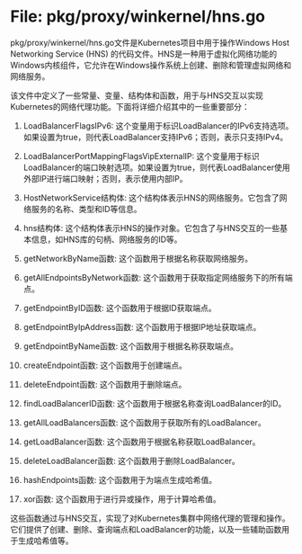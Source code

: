 # File: pkg/proxy/winkernel/hns.go

pkg/proxy/winkernel/hns.go文件是Kubernetes项目中用于操作Windows Host Networking Service (HNS) 的代码文件。HNS是一种用于虚拟化网络功能的Windows内核组件，它允许在Windows操作系统上创建、删除和管理虚拟网络和网络服务。

该文件中定义了一些常量、变量、结构体和函数，用于与HNS交互以实现Kubernetes的网络代理功能。下面将详细介绍其中的一些重要部分：

1. LoadBalancerFlagsIPv6: 这个变量用于标识LoadBalancer的IPv6支持选项。如果设置为true，则代表LoadBalancer支持IPv6；否则，表示只支持IPv4。

2. LoadBalancerPortMappingFlagsVipExternalIP: 这个变量用于标识LoadBalancer的端口映射选项。如果设置为true，则代表LoadBalancer使用外部IP进行端口映射；否则，表示使用内部IP。

3. HostNetworkService结构体: 这个结构体表示HNS的网络服务。它包含了网络服务的名称、类型和ID等信息。

4. hns结构体: 这个结构体表示HNS的操作对象。它包含了与HNS交互的一些基本信息，如HNS库的句柄、网络服务的ID等。

5. getNetworkByName函数: 这个函数用于根据名称获取网络服务。

6. getAllEndpointsByNetwork函数: 这个函数用于获取指定网络服务下的所有端点。

7. getEndpointByID函数: 这个函数用于根据ID获取端点。

8. getEndpointByIpAddress函数: 这个函数用于根据IP地址获取端点。

9. getEndpointByName函数: 这个函数用于根据名称获取端点。

10. createEndpoint函数: 这个函数用于创建端点。

11. deleteEndpoint函数: 这个函数用于删除端点。

12. findLoadBalancerID函数: 这个函数用于根据名称查询LoadBalancer的ID。

13. getAllLoadBalancers函数: 这个函数用于获取所有的LoadBalancer。

14. getLoadBalancer函数: 这个函数用于根据名称获取LoadBalancer。

15. deleteLoadBalancer函数: 这个函数用于删除LoadBalancer。

16. hashEndpoints函数: 这个函数用于为端点生成哈希值。

17. xor函数: 这个函数用于进行异或操作，用于计算哈希值。

这些函数通过与HNS交互，实现了对Kubernetes集群中网络代理的管理和操作。它们提供了创建、删除、查询端点和LoadBalancer的功能，以及一些辅助函数用于生成哈希值等。

